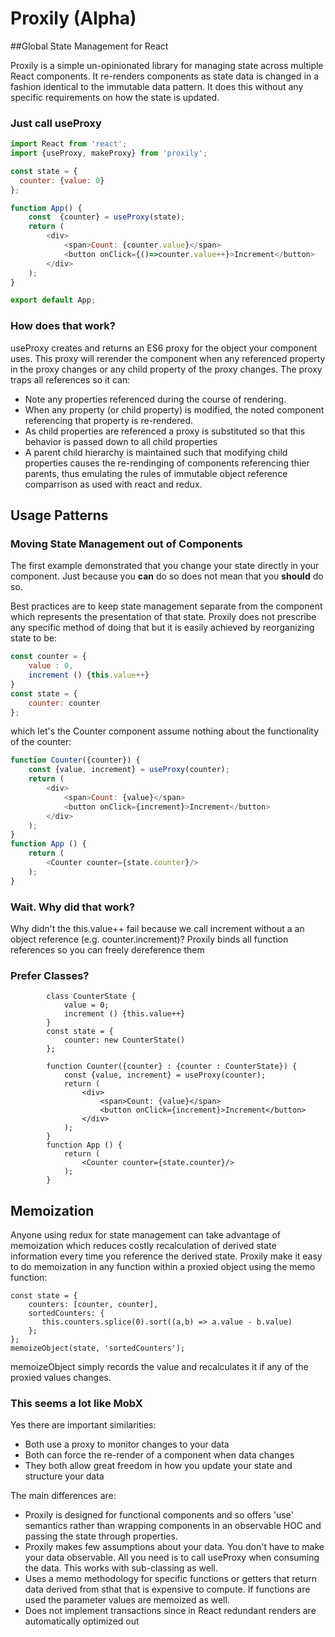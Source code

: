 # Proxily (Alpha)
##Global State Management for React

Proxily is a simple un-opinionated library for managing state across multiple React components.  It re-renders components as state data is changed in a fashion identical to the immutable data pattern.  It does this without any specific requirements on how the state is updated.
### Just call useProxy

```javascript
import React from 'react';
import {useProxy, makeProxy} from 'proxily';

const state = {
  counter: {value: 0}
};

function App() {
    const  {counter} = useProxy(state);
    return (
        <div>
            <span>Count: {counter.value}</span>
            <button onClick={()=>counter.value++}>Increment</button>
        </div>
    );
}

export default App;
```
### How does that work?

useProxy creates and returns an ES6 proxy for the object your component uses. This proxy will rerender the component when any referenced property in the proxy changes or any child property of the proxy changes.  The proxy traps all references so it can:

* Note any properties referenced during the course of rendering.
* When any property (or child property) is modified, the noted component referencing that property is re-rendered.
* As child properties are referenced a proxy is substituted so that this behavior is passed down to all child properties
* A parent child hierarchy is maintained such that modifying child properties causes the re-rendinging of components referencing thier parents, thus emulating the rules of immutable object reference comparrison as used with react and redux.

## Usage Patterns

### Moving State Management out of Components
The first example demonstrated that you change your state directly in your component.  Just because you **can** do so does not mean that you **should** do so.

Best practices are to keep state management separate from the component which represents the presentation of that state.  Proxily does not prescribe any specific method of doing that but it is easily achieved by reorganizing state to be:

```javascript
const counter = {
    value : 0,
    increment () {this.value++}
}
const state = {
    counter: counter
};
```
which let's the Counter component assume nothing about the functionality of the counter:
```javascript
function Counter({counter}) {
    const {value, increment} = useProxy(counter);
    return (
        <div>
            <span>Count: {value}</span>
            <button onClick={increment}>Increment</button>
        </div>
    );
}
function App () {
    return (
        <Counter counter={state.counter}/>
    );
}
```
### Wait. Why did that work?
Why didn't the this.value++ fail because we call increment without a an object reference (e.g. counter.increment)? Proxily binds all function references so you can freely dereference them  
### Prefer Classes?
```
        class CounterState {
            value = 0;
            increment () {this.value++}
        }
        const state = {
            counter: new CounterState()
        };

        function Counter({counter} : {counter : CounterState}) {
            const {value, increment} = useProxy(counter);
            return (
                <div>
                    <span>Count: {value}</span>
                    <button onClick={increment}>Increment</button>
                </div>
            );
        }
        function App () {
            return (
                <Counter counter={state.counter}/>
            );
        }

```
## Memoization
Anyone using redux for state management can take advantage of memoization which reduces costly recalculation of derived state information every time you reference the derived state.  Proxily make it easy to do memoization in any function within a proxied object using the memo function:
```
const state = {
    counters: [counter, counter],
    sortedCounters: {
       this.counters.splice(0).sort((a,b) => a.value - b.value)
    };
};
memoizeObject(state, 'sortedCounters');
```
memoizeObject simply records the value and recalculates it if any of the proxied values changes.

### This seems a lot like MobX
Yes there are important similarities:
* Both use a proxy to monitor changes to your data
* Both can force the re-render of a component when data changes
* They both allow great freedom in how you update your state and structure your data

The main differences are:
* Proxily is designed for functional components and so offers 'use' semantics rather than wrapping components in an observable HOC and passing the state through properties.
* Proxily makes few assumptions about your data.  You don't have to make your data observable.  All you need is to call useProxy when consuming the data.  This works with sub-classing as well.
* Uses a memo methodology for specific functions or getters that return data derived from sthat that is expensive to compute.  If functions are used the parameter values are memoized as well.
* Does not implement transactions since in React redundant renders are automatically optimized out

